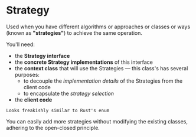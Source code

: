 # Strategy

Used when you have different algorithms or approaches or classes or ways (known as **"strategies"**) to achieve the same operation. 

You'll need:
* the **Strategy interface**
* the **concrete Strategy implementations** of this interface
* the **context class** that will use the Strategies — this class's has several purposes:
  * to decouple the _implementation details_ of the Strategies from the client code
  * to encapsulate the _strategy selection_
* the **client code**

~~~admonish warning title="Like Rust enum"
Looks freakishly similar to Rust's enum
~~~

You can easily add more strategies without modifying the existing classes, adhering to the open-closed principle.
